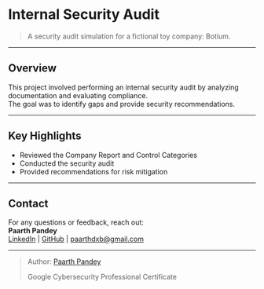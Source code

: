 # Internal Security Audit

> A security audit simulation for a fictional toy company: Botium.

---

## Overview

This project involved performing an internal security audit by analyzing documentation and evaluating compliance.  
The goal was to identify gaps and provide security recommendations.

---

## Key Highlights

- Reviewed the Company Report and Control Categories  
- Conducted the security audit  
- Provided recommendations for risk mitigation  

---

## Contact

For any questions or feedback, reach out:  
**Paarth Pandey**  
[LinkedIn](https://www.linkedin.com/in/paarth-pandey-13779529b/) | [GitHub](https://github.com/paarthpandey10) | paarthdxb@gmail.com

---

> Author: [Paarth Pandey](https://github.com/paarthpandey10)  
>  
> Google Cybersecurity Professional Certificate
